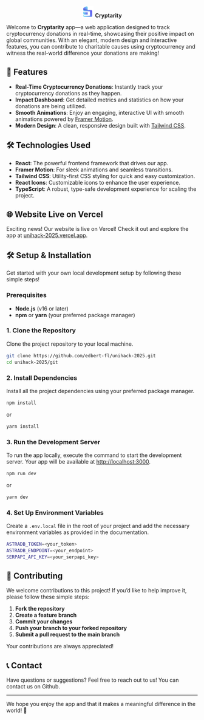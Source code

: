 <p align="center">
  <img src="public/logo.png" alt="Logo" width="30" height="30" />
  <strong>Cryptarity</strong>
</p>


Welcome to **Cryptarity** app—a web application designed to track cryptocurrency donations in real-time, showcasing their positive impact on global communities. With an elegant, modern design and interactive features, you can contribute to charitable causes using cryptocurrency and witness the real-world difference your donations are making!

## 🚀 Features

- **Real-Time Cryptocurrency Donations**: Instantly track your cryptocurrency donations as they happen.
- **Impact Dashboard**: Get detailed metrics and statistics on how your donations are being utilized.
- **Smooth Animations**: Enjoy an engaging, interactive UI with smooth animations powered by [Framer Motion](https://www.framer.com/motion/).
- **Modern Design**: A clean, responsive design built with [Tailwind CSS](https://tailwindcss.com/).

## 🛠 Technologies Used

- **React**: The powerful frontend framework that drives our app.
- **Framer Motion**: For sleek animations and seamless transitions.
- **Tailwind CSS**: Utility-first CSS styling for quick and easy customization.
- **React Icons**: Customizable icons to enhance the user experience.
- **TypeScript**: A robust, type-safe development experience for scaling the project.

## 🌐 Website Live on Vercel

Exciting news! Our website is live on Vercel! Check it out and explore the app at [unihack-2025.vercel.app](https://unihack-2025.vercel.app).

## 🛠 Setup & Installation

Get started with your own local development setup by following these simple steps!

### Prerequisites

- **Node.js** (v16 or later)
- **npm** or **yarn** (your preferred package manager)

### 1. Clone the Repository

Clone the project repository to your local machine.

```bash
git clone https://github.com/edbert-fl/unihack-2025.git
cd unihack-2025/git
```

### 2. Install Dependencies

Install all the project dependencies using your preferred package manager.

```bash
npm install
```

or

```bash
yarn install
```

### 3. Run the Development Server

To run the app locally, execute the command to start the development server. Your app will be available at [http://localhost:3000](http://localhost:3000).

```bash
npm run dev
```

or

```bash
yarn dev
```

### 4. Set Up Environment Variables

Create a `.env.local` file in the root of your project and add the necessary environment variables as provided in the documentation.

```bash
ASTRADB_TOKEN=<your_token>
ASTRADB_ENDPOINT=<your_endpoint>
SERPAPI_API_KEY=<your_serpapi_key>
```

## 🤝 Contributing

We welcome contributions to this project! If you’d like to help improve it, please follow these simple steps:

1. **Fork the repository**
2. **Create a feature branch**
3. **Commit your changes**
4. **Push your branch to your forked repository**
5. **Submit a pull request to the main branch**

Your contributions are always appreciated!

## 📞 Contact

Have questions or suggestions? Feel free to reach out to us! You can contact us on Github.

---

We hope you enjoy the app and that it makes a meaningful difference in the world! 💚
